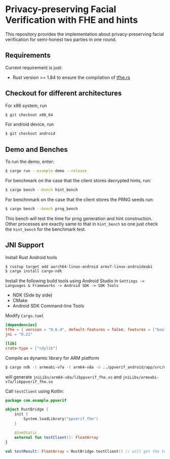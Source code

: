 # Privacy-preserving Facial Verification with FHE and hints
This repository provides the implementation about privacy-preserving facial verification for semi-honest two parties in one round.

## Requirements
Current requirement is just:
- Rust version >= 1.84 
to ensure the compilation of [tfhe.rs](https://github.com/zama-ai/tfhe-rs)

## Checkout for different architectures

For x86 system, run
```sh
$ git checkout x86_64
```

For android device, run
```sh
$ git checkout android
```

## Demo and Benches
To run the demo, enter:
```sh
$ cargo run --example demo --release
```

For benchmark on the case that the client stores decrypted hints, run:
```sh
$ cargo bench --bench hint_bench
```

For benchnmark on the case that the client stores the PRNG seeds run:
```sh
$ cargo bench --bench prng_bench
```
This bench will test the time for prng generation and hint construction. Other processes are exactly same to that in `hint_bench` so one just check the `hint_bench` for the benchmark test.


## JNI Support
Install Rust Android tools
```sh
$ rustup target add aarch64-linux-android armv7-linux-androideabi
$ cargo install cargo-ndk
```

Install the following build tools using Android Studio in  `Settings -> Languages & Frameworks -> Android SDK -> SDK Tools`
- NDK (Side by side)
- CMake
- Android SDK Command-line Tools

Modify `Cargo.toml`
```toml
[dependencies]
tfhe = { version = "0.6.4", default-features = false, features = ["boolean", "shortint", "integer", "seeder_unix"] }
jni = "0.21"

[lib]
crate-type = ["cdylib"]
```

Compile as dynamic library for ARM platform
```sh
$ cargo ndk -t armeabi-v7a -t arm64-v8a -o ../ppverif_android/app/src/main/jniLibs build --release
```
will generate `jniLibs/arm64-v8a/libppverif_fhe.so` and `jniLibs/armeabi-v7a/libppverif_fhe.so`

Call `testClient` using Kotlin:
```kotlin
package com.example.ppverif

object RustBridge {
    init {
        System.loadLibrary("ppverif_fhe")
    }

    @JvmStatic
    external fun testClient(): FloatArray
}

val testResult: FloatArray = RustBridge.testClient() // will get the test time
```
